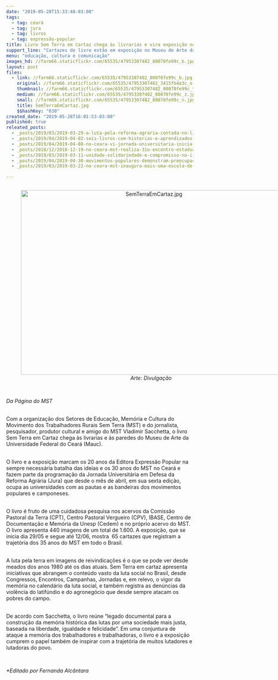 ```yaml
---
date: "2019-05-28T15:33:48-03:00"
tags:
  - tag: ceará
  - tag: jura
  - tag: livros
  - tag: expressão-popular
title: Livro Sem Terra em Cartaz chega às livrarias e vira exposição no Ceará
support_line: "Cartazes do livro estão em exposição no Museu de Arte da Universidade Federal do Ceará "
menu: "educação, cultura e comunicação"
images_hd: //farm66.staticflickr.com/65535/47953307482_80070fe99c_b.jpg
layout: post
files:
  - link: //farm66.staticflickr.com/65535/47953307482_80070fe99c_b.jpg
    original: //farm66.staticflickr.com/65535/47953307482_3415fb4a3c_o.jpg
    thumbnail: //farm66.staticflickr.com/65535/47953307482_80070fe99c_t.jpg
    medium: //farm66.staticflickr.com/65535/47953307482_80070fe99c_z.jpg
    small: //farm66.staticflickr.com/65535/47953307482_80070fe99c_n.jpg
    title: SemTerraEmCartaz.jpg
    $$hashKey: "030"
created_date: "2019-05-28T16:01:53-03:00"
published: true
releated_posts:
  - _posts/2019/03/2019-03-29-a-luta-pela-reforma-agraria-contada-no-livro-sem-terra-em-cartaz.md
  - _posts/2019/04/2019-04-02-seis-livros-com-historias-e-aprendizados-para-criancada.md
  - _posts/2019/04/2019-04-08-no-ceara-vi-jornada-universitaria-inicia-com-presenca-das-matriarcas-da-luta-pela-terra.md
  - _posts/2018/12/2018-12-19-no-ceara-mst-realiza-31o-encontro-estadual.md
  - _posts/2019/03/2019-03-11-unidade-solidariedade-e-compromisso-no-i-encontro-dos-amigos-as-do-mst-no-ceara.md
  - _posts/2019/04/2019-04-30-movimentos-populares-demonstram-preocupacao-com-rumos-do-brasil.md
  - _posts/2019/03/2019-03-22-no-ceara-mst-inaugura-mais-uma-escola-de-ensino-medio-do-campo.md

---
```

<div style="text-align:center">
<figure class="image" style="display:inline-block"><img alt="SemTerraEmCartaz.jpg" height="498" src="//farm66.staticflickr.com/65535/47953307482_80070fe99c_b.jpg" width="700" />
<figcaption><em>Arte: Divulga&ccedil;&atilde;o</em></figcaption>
</figure>
</div>

<p><br />
<em>Da P&aacute;gina do MST</em><br />
&nbsp;</p>

<p>Com a organiza&ccedil;&atilde;o dos Setores de Educa&ccedil;&atilde;o, Mem&oacute;ria e Cultura do Movimento dos Trabalhadores Rurais Sem Terra (MST) e do jornalista, pesquisador, produtor cultural e amigo do MST Vladimir Sacchetta, o livro Sem Terra em Cartaz chega &agrave;s livrarias e &agrave;s paredes do Museu de Arte da Universidade Federal do Cear&aacute; (Mauc).</p>

<p><br />
O livro e a exposi&ccedil;&atilde;o marcam os 20 anos da Editora Express&atilde;o Popular na sempre necess&aacute;ria batalha das ideias e os 30 anos do MST no Cear&aacute; e fazem parte da programa&ccedil;&atilde;o da Jornada Universit&aacute;ria em Defesa da Reforma Agr&aacute;ria (Jura) que desde o m&ecirc;s de abril, em sua sexta edi&ccedil;&atilde;o, ocupa as universidades com as pautas e as bandeiras dos movimentos populares e camponeses.<br />
&nbsp;</p>

<p>O livro &eacute; fruto de uma cuidadosa pesquisa nos acervos da Comiss&atilde;o Pastoral da Terra (CPT), Centro Pastoral Vergueiro (CPV), IBASE, Centro de Documenta&ccedil;&atilde;o e Mem&oacute;ria da Unesp (Cedem) e no pr&oacute;prio acervo do MST.&nbsp; O livro apresenta 440 imagens de um total de 1.600. A exposi&ccedil;&atilde;o, que se inicia dia 29/05 e segue at&eacute; 12/06, mostra&nbsp; 65 cartazes que registram a trajet&oacute;ria dos 35 anos do MST em todo o Brasil.</p>

<p><br />
A&nbsp;luta pela terra em imagens de reivindica&ccedil;&otilde;es &eacute; o que se pode ver desde meados dos anos 1980 at&eacute; os dias atuais. Sem Terra em cartaz apresenta iniciativas que abrangem o conte&uacute;do vasto da luta social no Brasil, desde Congressos, Encontros, Campanhas, Jornadas e, em relevo, o vigor da mem&oacute;ria no calend&aacute;rio da luta social, e tamb&eacute;m registra as den&uacute;ncias da viol&ecirc;ncia do latif&uacute;ndio e do agroneg&oacute;cio que desde sempre atacam os pobres do campo.<br />
&nbsp;</p>

<p>De acordo com Sacchetta, o livro re&uacute;ne &ldquo;legado documental para a constru&ccedil;&atilde;o da mem&oacute;ria hist&oacute;rica das lutas por uma sociedade mais justa, baseada na liberdade, igualdade e felicidade&rdquo;. Em uma conjuntura de ataque a mem&oacute;ria dos trabalhadores e trabalhadoras, o livro e a exposi&ccedil;&atilde;o cumprem o papel tamb&eacute;m de inspirar com a trajet&oacute;ria de muitos lutadores e lutadoras do povo.</p>

<p>&nbsp;</p>

<p><em>*Editado por Fernanda Alc&acirc;ntara</em></p>

<p>&nbsp;</p>
